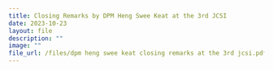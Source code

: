 ```yaml
---
title: Closing Remarks by DPM Heng Swee Keat at the 3rd JCSI
date: 2023-10-23
layout: file
description: ""
image: ""
file_url: /files/dpm heng swee keat closing remarks at the 3rd jcsi.pdf
---
```

